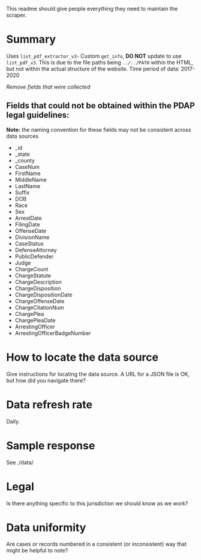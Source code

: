 This readme should give people everything they need to maintain the scraper.

# Summary

Uses `list_pdf_extractor_v3`- Custom `get_info`, **DO NOT** update to use `list_pdf_v3`. This is due to the file paths being `../../PATH` within the HTML, but not within the actual structure of the website.
Time period of data: 2017-2020

_Remove fields that were collected_
## Fields that could not be obtained within the PDAP legal guidelines:
**Note:** the naming convention for these fields may not be consistent across data sources
* _id
* _state
* _county
* CaseNum
* FirstName
* MiddleName
* LastName
* Suffix
* DOB
* Race
* Sex
* ArrestDate
* FilingDate
* OffenseDate
* DivisionName
* CaseStatus
* DefenseAttorney
* PublicDefender
* Judge
* ChargeCount
* ChargeStatute
* ChargeDescription
* ChargeDisposition
* ChargeDispositionDate
* ChargeOffenseDate
* ChargeCitationNum
* ChargePlea
* ChargePleaDate
* ArrestingOfficer
* ArrestingOfficerBadgeNumber

# How to locate the data source
Give instructions for locating the data source. A URL for a JSON file is OK, but how did you navigate there?

# Data refresh rate
Daily.

# Sample response
See ./data/

# Legal
Is there anything specific to this jurisdiction we should know as we work?

# Data uniformity
Are cases or records numbered in a consistent (or inconsistent) way that might be helpful to note?
